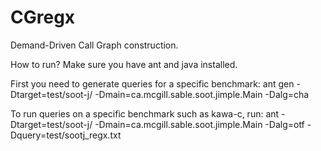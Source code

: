 CGregx
================

Demand-Driven Call Graph construction. 

How to run?
Make sure you have ant and java installed.

First you need to generate queries for a specific benchmark:
ant gen -Dtarget=test/soot-j/ -Dmain=ca.mcgill.sable.soot.jimple.Main -Dalg=cha

To run queries on a specific benchmark such as kawa-c, run:
ant -Dtarget=test/soot-j/ -Dmain=ca.mcgill.sable.soot.jimple.Main -Dalg=otf -Dquery=test/sootj_regx.txt
